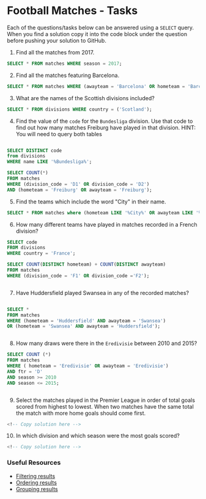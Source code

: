 # Football Matches - Tasks

Each of the questions/tasks below can be answered using a `SELECT` query. When you find a solution copy it into the code block under the question before pushing your solution to GitHub.

1) Find all the matches from 2017.

```sql
SELECT * FROM matches WHERE season = 2017; 


```

2) Find all the matches featuring Barcelona.

```sql
SELECT * FROM matches WHERE (awayteam = 'Barcelona' OR hometeam = 'Barcelona');


```

3) What are the names of the Scottish divisions included?

```sql
SELECT * FROM divisions WHERE country = ('Scotland');


```

4) Find the value of the `code` for the `Bundesliga` division. Use that code to find out how many matches Freiburg have played in that division. HINT: You will need to query both tables

```sql

SELECT DISTINCT code 
from divisions 
WHERE name LIKE '%Bundesliga%';

SELECT COUNT(*) 
FROM matches 
WHERE (division_code = 'D1' OR division_code = 'D2')
AND (hometeam = 'Freiburg' OR awayteam = 'Freiburg');


```

5) Find the teams which include the word "City" in their name. 

```sql
SELECT * FROM matches where (hometeam LIKE '%City%' OR awayteam LIKE '%City%');


```

6) How many different teams have played in matches recorded in a French division?

```sql
SELECT code 
FROM divisions 
WHERE country = 'France';

SELECT COUNT(DISTINCT hometeam) + COUNT(DISTINCT awayteam) 
FROM matches 
WHERE (division_code = 'F1' OR division_code ='F2');



```

7) Have Huddersfield played Swansea in any of the recorded matches?

```sql

SELECT * 
FROM matches 
WHERE (hometeam = 'Huddersfield' AND awayteam = 'Swansea') 
OR (hometeam = 'Swansea' AND awayteam = 'Huddersfield');



```

8) How many draws were there in the `Eredivisie` between 2010 and 2015?

```sql
SELECT COUNT (*) 
FROM matches 
WHERE ( hometeam = 'Eredivisie' OR awayteam = 'Eredivisie') 
AND ftr = 'D' 
AND season >= 2010 
AND season <= 2015;



```

9) Select the matches played in the Premier League in order of total goals scored from highest to lowest. When two matches have the same total the match with more home goals should come first.

```sql
<!-- Copy solution here -->


```

10) In which division and which season were the most goals scored?

```sql
<!-- Copy solution here -->


```

### Useful Resources

- [Filtering results](https://www.w3schools.com/sql/sql_where.asp)
- [Ordering results](https://www.w3schools.com/sql/sql_orderby.asp)
- [Grouping results](https://www.w3schools.com/sql/sql_groupby.asp)